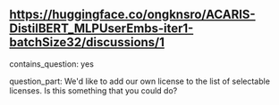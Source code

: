 ## https://huggingface.co/ongknsro/ACARIS-DistilBERT_MLPUserEmbs-iter1-batchSize32/discussions/1

contains_question: yes

question_part: We'd like to add our own license to the list of selectable licenses. Is this something that you could do?